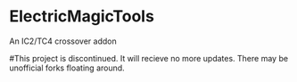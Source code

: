 ElectricMagicTools
==================

An IC2/TC4 crossover addon

#This project is discontinued. It will recieve no more updates. There may be unofficial forks floating around.
